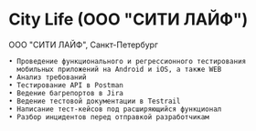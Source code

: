 # <b>City Life (OOO "СИТИ ЛАЙФ")</b>

OOO "СИТИ ЛАЙФ", Санкт-Петербург

``` text
• Проведение функционального и регрессионного тестирования 
  мобильных приложений на Android и iOS, а также WEB
• Анализ требований
• Тестирование API в Postman
• Ведение багрепортов в Jira
• Ведение тестовой документации в Testrail
• Написание тест-кейсов под расширяющийся функционал 
• Разбор инцидентов перед отправкой разработчикам
```
